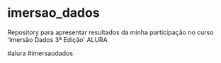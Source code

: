 # imersao_dados
Repository para apresentar resultados da minha participação no curso 'Imersão Dados 3ª Edição' ALURA


#alura #imersaodados 
